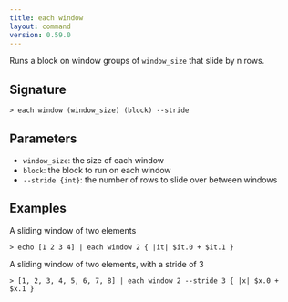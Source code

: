 ```yaml
---
title: each window
layout: command
version: 0.59.0
---
```


Runs a block on window groups of `window_size` that slide by n rows.

## Signature

```> each window (window_size) (block) --stride```

## Parameters

 -  `window_size`: the size of each window
 -  `block`: the block to run on each window
 -  `--stride {int}`: the number of rows to slide over between windows

## Examples

A sliding window of two elements
```shell
> echo [1 2 3 4] | each window 2 { |it| $it.0 + $it.1 }
```

A sliding window of two elements, with a stride of 3
```shell
> [1, 2, 3, 4, 5, 6, 7, 8] | each window 2 --stride 3 { |x| $x.0 + $x.1 }
```
